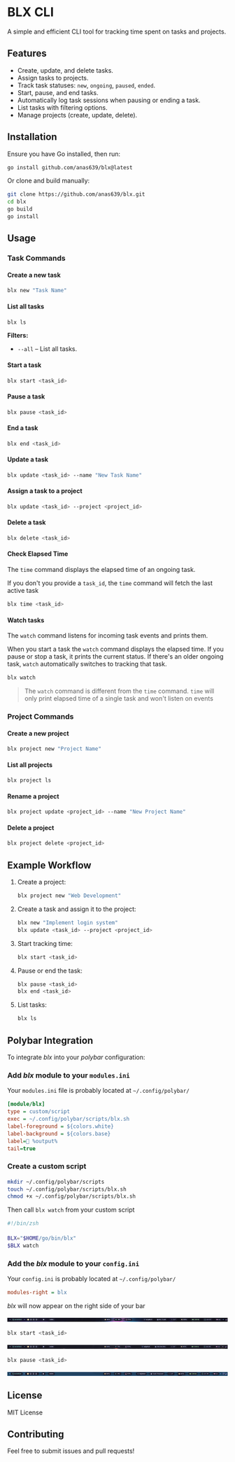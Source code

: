 # BLX CLI

A simple and efficient CLI tool for tracking time spent on tasks and projects.

## Features

- Create, update, and delete tasks.
- Assign tasks to projects.
- Track task statuses: `new`, `ongoing`, `paused`, `ended`.
- Start, pause, and end tasks.
- Automatically log task sessions when pausing or ending a task.
- List tasks with filtering options.
- Manage projects (create, update, delete).

## Installation

Ensure you have Go installed, then run:

```sh
go install github.com/anas639/blx@latest
```

Or clone and build manually:

```sh
git clone https://github.com/anas639/blx.git
cd blx 
go build
go install
```

## Usage

### Task Commands

#### Create a new task
```sh
blx new "Task Name"
```

#### List all tasks
```sh
blx ls
```

**Filters:**

- `--all` – List all tasks. 

#### Start a task

```sh
blx start <task_id>
```

#### Pause a task

```sh
blx pause <task_id>
```

#### End a task

```sh
blx end <task_id>
```

#### Update a task

```sh
blx update <task_id> --name "New Task Name"
```

#### Assign a task to a project

```sh
blx update <task_id> --project <project_id>
```

#### Delete a task

```sh
blx delete <task_id>
```

#### Check Elapsed Time

The `time` command displays the elapsed time of an ongoing task.

If you don't you provide a `task_id`, the `time` command will fetch the last active task

```sh
blx time <task_id>
```



#### Watch tasks

The `watch` command listens for incoming task events and prints them.

When you start a task the `watch` command displays the elapsed time. If you pause or stop a task, it prints
the current status. If there's an older ongoing task, `watch` automatically switches to tracking that task.

```sh
blx watch 
```

> The `watch` command is different from the `time` command. `time` will only print elapsed time of a single task and won't listen on events


### Project Commands

#### Create a new project

```sh
blx project new "Project Name"
```

#### List all projects

```sh
blx project ls
```

#### Rename a project

```sh
blx project update <project_id> --name "New Project Name"
```

#### Delete a project

```sh
blx project delete <project_id>
```

## Example Workflow

1. Create a project:

    ```sh
    blx project new "Web Development"
    ```

2. Create a task and assign it to the project:

    ```sh
    blx new "Implement login system"
    blx update <task_id> --project <project_id>
    ```

3. Start tracking time:

    ```sh
    blx start <task_id>
    ```

4. Pause or end the task:

    ```sh
    blx pause <task_id>
    blx end <task_id>
    ```

5. List tasks:

   ```sh
   blx ls
   ```

## Polybar Integration

To integrate *blx* into your *polybar* configuration:

### Add *blx* module to your `modules.ini`

Your `modules.ini` file is probably located at `~/.config/polybar/`

  ```ini 
  [module/blx]
  type = custom/script
  exec = ~/.config/polybar/scripts/blx.sh
  label-foreground = ${colors.white}
  label-background = ${colors.base}
  label=󱎫 %output%
  tail=true
  ```

### Create a custom script

  ```sh
  mkdir ~/.config/polybar/scripts 
  touch ~/.config/polybar/scripts/blx.sh
  chmod +x ~/.config/polybar/scripts/blx.sh
  ```


Then call `blx watch` from your custom script

  ```sh 
  #!/bin/zsh

  BLX="$HOME/go/bin/blx"
  $BLX watch 
  
  ```

### Add the *blx* module to your `config.ini`

Your `config.ini` is probably located at `~/.config/polybar/`

```ini 
modules-right = blx
```

*blx* will now appear on the right side of your bar

![Polybar No Task](./assets/polybar_no_task.png "No Task")

  ```sh 
  blx start <task_id>
  ```

![Polybar Task Started](./assets/polybar_task_start.png "Task Started")

  ```sh 
  blx pause <task_id>
  ```

![Polybar Task Paused](./assets/polybar_task_pause.png "Task Paused")

## License

MIT License

## Contributing

Feel free to submit issues and pull requests!

